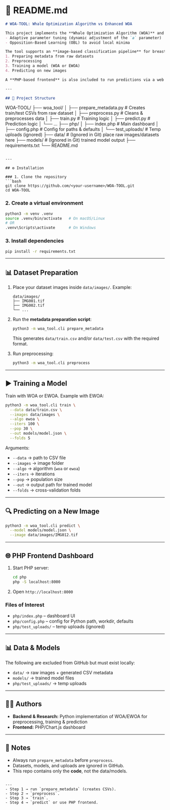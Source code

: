
# 📘 README.md

```markdown
# WOA-TOOL: Whale Optimization Algorithm vs Enhanced WOA

This project implements the **Whale Optimization Algorithm (WOA)** and an **Enhanced WOA (EWOA)** that integrates:
- Adaptive parameter tuning (dynamic adjustment of the `a` parameter)
- Opposition-Based Learning (OBL) to avoid local minima

The tool supports an **image-based classification pipeline** for breast cancer detection. It includes:
1. Preparing metadata from raw datasets
2. Preprocessing
3. Training a model (WOA or EWOA)
4. Predicting on new images

A **PHP-based frontend** is also included to run predictions via a web dashboard.

---

## 📂 Project Structure

```

WOA-TOOL/
├── woa_tool/
│   ├── prepare_metadata.py # Creates train/test CSVs from raw dataset
│   ├── preprocess.py       # Cleans & preprocesses data
│   ├── train.py            # Training logic
│   ├── predict.py          # Prediction logic
│   └── ...
├── php/
│   ├── index.php           # Main dashboard
│   ├── config.php          # Config for paths & defaults
│   └── test_uploads/       # Temp uploads (ignored)
├── data/                   # (Ignored in Git) place raw images/datasets here
├── models/                 # (Ignored in Git) trained model output
├── requirements.txt
└── README.md

````

---

## ⚙️ Installation

### 1. Clone the repository
```bash
git clone https://github.com/<your-username>/WOA-TOOL.git
cd WOA-TOOL
````

### 2. Create a virtual environment

```bash
python3 -m venv .venv
source .venv/bin/activate   # On macOS/Linux
# OR
.venv\Scripts\activate      # On Windows
```

### 3. Install dependencies

```bash
pip install -r requirements.txt
```

---

## 📊 Dataset Preparation

1. Place your dataset images inside `data/images/`.
   Example:

   ```
   data/images/
   ├── IMG001.tif
   ├── IMG002.tif
   └── ...
   ```

2. Run the **metadata preparation script**:

   ```bash
   python3 -m woa_tool.cli prepare_metadata
   ```

   This generates `data/train.csv` and/or `data/test.csv` with the required format.

3. Run preprocessing:

   ```bash
   python3 -m woa_tool.cli preprocess
   ```

---

## ▶️ Training a Model

Train with WOA or EWOA. Example with EWOA:

```bash
python3 -m woa_tool.cli train \
  --data data/train.csv \
  --images data/images \
  --algo ewoa \
  --iters 100 \
  --pop 30 \
  --out models/model.json \
  --folds 5
```

Arguments:

* `--data` → path to CSV file
* `--images` → image folder
* `--algo` → algorithm (`woa` or `ewoa`)
* `--iters` → iterations
* `--pop` → population size
* `--out` → output path for trained model
* `--folds` → cross-validation folds

---

## 🔍 Predicting on a New Image

```bash
python3 -m woa_tool.cli predict \
  --model models/model.json \
  --image data/images/IMG012.tif
```

---

## 🌐 PHP Frontend Dashboard

1. Start PHP server:

   ```bash
   cd php
   php -S localhost:8000
   ```
2. Open `http://localhost:8000`

### Files of Interest

* `php/index.php` – dashboard UI
* `php/config.php` – config for Python path, workdir, defaults
* `php/test_uploads/` – temp uploads (ignored)

---

## 📊 Data & Models

The following are excluded from GitHub but must exist locally:

* `data/` → raw images + generated CSV metadata
* `models/` → trained model files
* `php/test_uploads/` → temp uploads

---

## 👩‍💻 Authors

* **Backend & Research:** Python implementation of WOA/EWOA for preprocessing, training & prediction
* **Frontend:** PHP/Chart.js dashboard

---

## 📌 Notes

* Always run `prepare_metadata` before `preprocess`.
* Datasets, models, and uploads are ignored in GitHub.
* This repo contains only the **code**, not the data/models.

```

---
- Step 1 → run `prepare_metadata` (creates CSVs).  
- Step 2 → `preprocess`.  
- Step 3 → `train`.  
- Step 4 → `predict` or use PHP frontend.  
